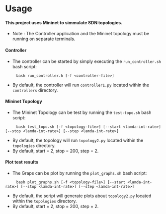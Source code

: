 # Usage

#### This project uses Mininet to simmulate SDN topologies. 

- Note : The Controller application and the Mininet topology must be running on separate terminals.

#### Controller

- The controller can be started by simply executing the `run_controller.sh` bash script: 
```
     bash run_controller.h [-f <controller-file>]
```
- By default, the controller will run `controller1.py` located within the `controllers` directory. 

#### Mininet Topology

- The Mininet Topology can be test by running the `test-topo.sh` bash script:
```
     bash test_topo.sh [-f <topology-file>] [--start <lamda-int-rate>] [--stop <lamda-int-rate>] [--step <lamda-int-rate>]
```
- By default, the topology will run `topology2.py` located within the `topologies` directory. 
- By default, start = 2, stop = 200, step = 2.


#### Plot test results

- The Graps can be plot by running the `plot_graphs.sh` bash script:
```
     bash plot_graphs.sh [-f <topology-file>] [--start <lamda-int-rate>] [--stop <lamda-int-rate>] [--step <lamda-int-rate>]
```
- By default, the script will generate plots about `topology2.py` located within the `topologies` directory. 
- By default, start = 2, stop = 200, step = 2.








